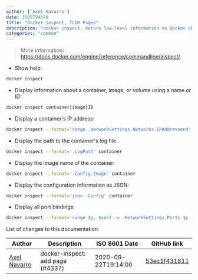 ```yaml
---
author: ['Axel Navarro']
date: 1600794840
title: "docker inspect, TLDR Pages"
description: "docker inspect, Return low-level information on Docker objects."
categories: "common"
---
```

> More information: <https://docs.docker.com/engine/reference/commandline/inspect/>.

- Show help:

```bash
docker inspect
```

- Display information about a container, image, or volume using a name or ID:

```bash
docker inspect container|image|ID
```

- Display a container's IP address:

```bash
docker inspect --format='range .NetworkSettings.Networks.IPAddressend' container
```

- Display the path to the container's log file:

```bash
docker inspect --format='.LogPath' container
```

- Display the image name of the container:

```bash
docker inspect --format='.Config.Image' container
```

- Display the configuration information as JSON:

```bash
docker inspect --format='json .Config' container
```

- Display all port bindings:

```bash
docker inspect --format='range $p, $conf := .NetworkSettings.Ports $p -> (index $conf 0).HostPort end' container
```
List of changes to this documentation


Author | Description | ISO 8601 Date | GitHub link
------|-----|-----|-----
[Axel Navarro](mailto:navarroaxel@gmail.com) | docker-inspect: add page (#4337) | 2020-09-22T19:14:00 | [53ec1f431811](https://github.com/tldr-pages/tldr/commit/53ec1f43181171e9bb855ab4229aaa15f870e38d)

